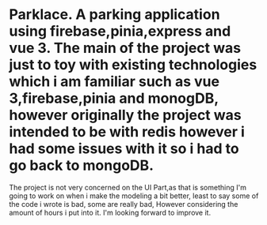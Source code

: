 # Parklace. A parking application using firebase,pinia,express and vue 3. The main of the project was just to toy with existing technologies which i am familiar such as vue 3,firebase,pinia and monogDB, however originally the project was intended to be with redis however i had some issues with it so i had to go back to mongoDB.

The project is not very concerned on the UI Part,as that is something I'm going to work on when i make the modeling a bit better, least to say some of the code i wrote is bad, some are really bad, However considering the amount of hours i put into it. I'm looking forward to improve it.


